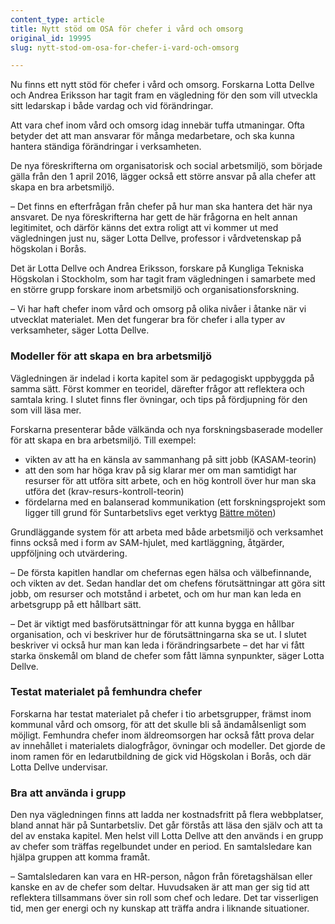 ```yaml
---
content_type: article
title: Nytt stöd om OSA för chefer i vård och omsorg
original_id: 19995
slug: nytt-stod-om-osa-for-chefer-i-vard-och-omsorg

---
```


Nu finns ett nytt stöd för chefer i vård och omsorg. Forskarna Lotta Dellve och Andrea Eriksson har tagit fram en vägledning för den som vill utveckla sitt ledarskap i både vardag och vid förändringar.

Att vara chef inom vård och omsorg idag innebär tuffa utmaningar. Ofta betyder det att man ansvarar för många medarbetare, och ska kunna hantera ständiga förändringar i verksamheten.

De nya föreskrifterna om organisatorisk och social arbetsmiljö, som började gälla från den 1 april 2016, lägger också ett större ansvar på alla chefer att skapa en bra arbetsmiljö.

– Det finns en efterfrågan från chefer på hur man ska hantera det här nya ansvaret. De nya föreskrifterna har gett de här frågorna en helt annan legitimitet, och därför känns det extra roligt att vi kommer ut med vägledningen just nu, säger Lotta Dellve, professor i vårdvetenskap på högskolan i Borås.

Det är Lotta Dellve och Andrea Eriksson, forskare på Kungliga Tekniska Högskolan i Stockholm, som har tagit fram vägledningen i samarbete med en större grupp forskare inom arbetsmiljö och organisationsforskning.

– Vi har haft chefer inom vård och omsorg på olika nivåer i åtanke när vi utvecklat materialet. Men det fungerar bra för chefer i alla typer av verksamheter, säger Lotta Dellve.

### Modeller för att skapa en bra arbetsmiljö

Vägledningen är indelad i korta kapitel som är pedagogiskt uppbyggda på samma sätt. Först kommer en teoridel, därefter frågor att reflektera och samtala kring. I slutet finns fler övningar, och tips på fördjupning för den som vill läsa mer.

Forskarna presenterar både välkända och nya forskningsbaserade modeller för att skapa en bra arbetsmiljö. Till exempel:

*   vikten av att ha en känsla av sammanhang på sitt jobb (KASAM-teorin)
*   att den som har höga krav på sig klarar mer om man samtidigt har resurser för att utföra sitt arbete, och en hög kontroll över hur man ska utföra det (krav-resurs-kontroll-teorin)
*   fördelarna med en balanserad kommunikation (ett forskningsprojekt som ligger till grund för Suntarbetslivs eget verktyg [Bättre möten](https://battremoten.suntarbetsliv.se/))

Grundläggande system för att arbeta med både arbetsmiljö och verksamhet finns också med i form av SAM-hjulet, med kartläggning, åtgärder, uppföljning och utvärdering.

– De första kapitlen handlar om chefernas egen hälsa och välbefinnande, och vikten av det. Sedan handlar det om chefens förutsättningar att göra sitt jobb, om resurser och motstånd i arbetet, och om hur man kan leda en arbetsgrupp på ett hållbart sätt.

– Det är viktigt med basförutsättningar för att kunna bygga en hållbar organisation, och vi beskriver hur de förutsättningarna ska se ut. I slutet beskriver vi också hur man kan leda i förändringsarbete – det har vi fått starka önskemål om bland de chefer som fått lämna synpunkter, säger Lotta Dellve.

### Testat materialet på femhundra chefer

Forskarna har testat materialet på chefer i tio arbetsgrupper, främst inom kommunal vård och omsorg, för att det skulle bli så ändamålsenligt som möjligt. Femhundra chefer inom äldreomsorgen har också fått prova delar av innehållet i materialets dialogfrågor, övningar och modeller. Det gjorde de inom ramen för en ledarutbildning de gick vid Högskolan i Borås, och där Lotta Dellve undervisar.

### Bra att använda i grupp

Den nya vägledningen finns att ladda ner kostnadsfritt på flera webbplatser, bland annat här på Suntarbetsliv. Det går förstås att läsa den själv och att ta del av enstaka kapitel. Men helst vill Lotta Dellve att den används i en grupp av chefer som träffas regelbundet under en period. En samtalsledare kan hjälpa gruppen att komma framåt.

– Samtalsledaren kan vara en HR-person, någon från företagshälsan eller kanske en av de chefer som deltar. Huvudsaken är att man ger sig tid att reflektera tillsammans över sin roll som chef och ledare. Det tar visserligen tid, men ger energi och ny kunskap att träffa andra i liknande situationer.

